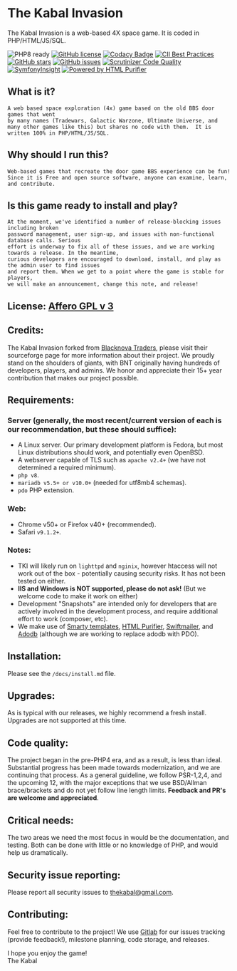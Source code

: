 # The Kabal Invasion

The Kabal Invasion is a web-based 4X space game. It is coded in PHP/HTML/JS/SQL.

![PHP8 ready](https://img.shields.io/badge/PHP8-ready-green.svg)
[![GitHub license](https://img.shields.io/badge/license-AGPL-blue.svg)](https://www.gnu.org/licenses/agpl-3.0.html)
[![Codacy Badge](https://api.codacy.com/project/badge/Grade/3c726484ea8845da8b11399d26792dcb)](https://www.codacy.com/app/thekabal/tki?utm_source=github.com&amp;utm_medium=referral&amp;utm_content=thekabal/tki&amp;utm_campaign=Badge_Grade)
[![CII Best Practices](https://bestpractices.coreinfrastructure.org/projects/124/badge)](https://bestpractices.coreinfrastructure.org/projects/124)
[![GitHub stars](https://img.shields.io/github/stars/thekabal/tki.svg)](https://github.com/thekabal/tki/stargazers)
[![GitHub issues](https://img.shields.io/github/issues/thekabal/tki.svg)](https://github.com/thekabal/tki/issues)
[![Scrutinizer Code Quality](https://scrutinizer-ci.com/g/thekabal/tki/badges/quality-score.png?b=develop)](https://scrutinizer-ci.com/g/thekabal/tki/?branch=develop)
[![SymfonyInsight](https://insight.symfony.com/projects/ef815ed4-9568-4e95-930a-e743ca2cdff8/mini.svg)](https://insight.symfony.com/projects/ef815ed4-9568-4e95-930a-e743ca2cdff8)
[![Powered by HTML Purifier](http://htmlpurifier.org/live/art/powered.png)](http://htmlpurifier.org/)

## What is it?
    A web based space exploration (4x) game based on the old BBS door games that went
    by many names (Tradewars, Galactic Warzone, Ultimate Universe, and
    many other games like this) but shares no code with them.  It is
    written 100% in PHP/HTML/JS/SQL.

## Why should I run this?
    Web-based games that recreate the door game BBS experience can be fun!
    Since it is Free and open source software, anyone can examine, learn, and contribute.

## Is this game ready to install and play?
    At the moment, we've identified a number of release-blocking issues including broken
    password management, user sign-up, and issues with non-functional database calls. Serious
    effort is underway to fix all of these issues, and we are working towards a release. In the meantime,
    curious developers are encouraged to download, install, and play as the admin user to find issues
    and report them. When we get to a point where the game is stable for players,
    we will make an announcement, change this note, and release!
    
## License: [Affero GPL v 3](https://www.gnu.org/licenses/agpl-3.0.en.html)

## Credits:
The Kabal Invasion forked from [Blacknova Traders](https://sourceforge.net/projects/blacknova/), please visit their sourceforge page for more information about their project. We proudly stand on the shoulders of giants, with BNT originally having hundreds of developers, players, and admins. We honor and appreciate their 15+ year contribution that makes our project possible.

## Requirements:

### Server (generally, the most recent/current version of each is our recommendation, but these should suffice):
- A Linux server. Our primary development platform is Fedora, but most Linux distributions should work, and potentially even OpenBSD.
- A webserver capable of TLS such as `apache v2.4+` (we have not determined a required minimum).
- `php v8`.
- `mariadb v5.5+ or v10.0+` (needed for utf8mb4 schemas).
- `pdo` PHP extension.

### Web:
- Chrome v50+ or Firefox v40+ (recommended).
- Safari `v9.1.2+`.

### Notes:
- TKI will likely run on `lighttpd` and `nginix`, however htaccess will not work out of the box - potentially causing security risks. It has not been tested on either. 
- **IIS and Windows is NOT supported, please do not ask!** (But we welcome code to make it work on either)
- Development "Snapshots" are intended only for developers that are actively involved in the development process, and require additional effort to work (composer, etc).
- We make use of [Smarty templates](http://www.smarty.net/), [HTML Purifier](http://htmlpurifier.org/), [Swiftmailer](http://swiftmailer.org/), and [Adodb](http://adodb.org/dokuwiki/doku.php) (although we are working to replace adodb with PDO).

## Installation:
Please see the `/docs/install.md` file.

## Upgrades:
As is typical with our releases, we highly recommend a fresh install. Upgrades are not supported at this time.

## Code quality:
The project began in the pre-PHP4 era, and as a result, is less than ideal. Substantial progress has been made towards modernization, and we are continuing that process. As a general guideline, we follow PSR-1,2,4, and the upcoming 12, with the major exceptions that we use BSD/Allman brace/brackets and do not yet follow line length limits. **Feedback and PR's are welcome and appreciated**.

## Critical needs:
The two areas we need the most focus in would be the documentation, and testing. Both can be done with little or no knowledge of PHP, and would help us dramatically.

## Security issue reporting:
Please report all security issues to thekabal@gmail.com.

## Contributing:
Feel free to contribute to the project! We use [Gitlab](https://gitlab.com/thekabal/tki/) for our issues tracking (provide feedback!), milestone planning, code storage, and releases.

I hope you enjoy the game!
<br>The Kabal
